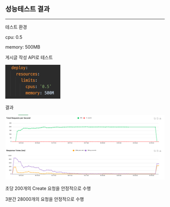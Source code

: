 ## 성능테스트 결과

---

테스트 환경

cpu: 0.5

memory: 500MB

게시글 작성 API로 테스트

![img.png](image/resource_limit.png)

결과

![img.png](image/test_result)

초당 200개의 Create 요청을 안정적으로 수행

3분간 28000개의 요청을 안정적으로 수행